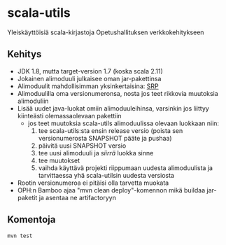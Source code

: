 scala-utils
==============

Yleiskäyttöisiä scala-kirjastoja Opetushallituksen verkkokehitykseen

## Kehitys

* JDK 1.8, mutta target-version 1.7 (koska scala 2.11)
* Jokainen alimoduuli julkaisee oman jar-pakettinsa
* Alimoduulit mahdollisimman yksinkertaisina: [SRP](https://en.wikipedia.org/wiki/Single_responsibility_principle)
* Alimoduulilla oma versionumeronsa, nosta jos teet rikkovia muutoksia alimoduliin
* Lisää uudet java-luokat omiin alimoduuleihinsa, varsinkin jos liittyy kiinteästi olemassaolevaan pakettiin
  * jos teet muutoksia scala-utils alimoduulissa olevaan luokkaan niin:
    1. tee scala-utils:sta ensin release versio (poista sen versionumerosta SNAPSHOT pääte ja pushaa)
    2. päivitä uusi SNAPSHOT versio
    3. tee uusi alimoduuli ja *siirrä* luokka sinne
    4. tee muutokset
    5. vaihda käyttävä projekti riippumaan uudesta alimoduulista ja tarvittaessa yhä scala-utilsin uudesta versiosta
* Rootin versionumeroa ei pitäisi olla tarvetta muokata
* OPH:n Bamboo ajaa "mvn clean deploy"-komennon mikä buildaa jar-paketit ja asentaa ne artifactoryyn

## Komentoja

    mvn test
